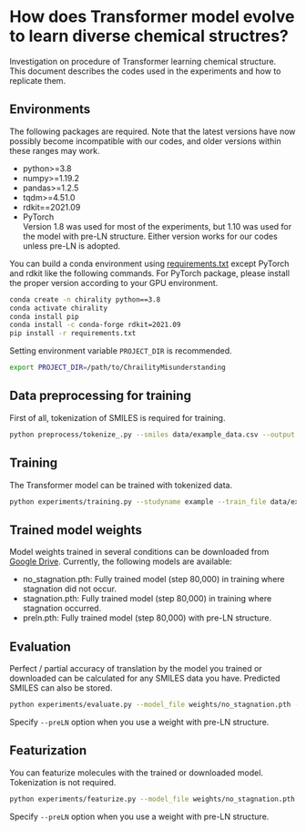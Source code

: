 # How does Transformer model evolve to learn diverse chemical structres?
Investigation on procedure of Transformer learning chemical structure.   
This document describes the codes used in the experiments and how to replicate them.

## Environments
The following packages are required. Note that the latest versions have now possibly become incompatible with our codes, and older versions within these ranges may work.
- python>=3.8
- numpy>=1.19.2
- pandas>=1.2.5
- tqdm>=4.51.0
- rdkit==2021.09
- PyTorch  
    Version 1.8 was used for most of the experiments, but 1.10 was used for the model with pre-LN structure. Either version works for our codes unless pre-LN is adopted.

You can build a conda environment using [requirements.txt](requirements.txt) except PyTorch and rdkit like the following commands. For PyTorch package, please install the proper version according to your GPU environment.
```sh
conda create -n chirality python==3.8
conda activate chirality
conda install pip
conda install -c conda-forge rdkit=2021.09
pip install -r requirements.txt
```
Setting environment variable ```PROJECT_DIR``` is recommended.
```sh
export PROJECT_DIR=/path/to/ChrailityMisunderstanding
```


## Data preprocessing for training
First of all, tokenization of SMILES is required for training.
```sh
python preprocess/tokenize_.py --smiles data/example_data.csv --output data/example
```

## Training
The Transformer model can be trained with tokenized data.
```sh
python experiments/training.py --studyname example --train_file data/example --val_file data/example.pkl 
```

## Trained model weights
Model weights trained in several conditions can be downloaded from [Google Drive](https://drive.google.com/drive/folders/1cIWMADP4YRfHDqZNWR3mgBHW87IrRrR6?usp=drive_link). Currently, the following models are available:
- no_stagnation.pth: Fully trained model (step 80,000) in training where stagnation did not occur.
- stagnation.pth: Fully trained model (step 80,000) in training where stagnation occurred.
- preln.pth: Fully trained model (step 80,000) with pre-LN structure.

## Evaluation
Perfect / partial accuracy of translation by the model you trained or downloaded can be calculated for any SMILES data you have. Predicted SMILES can also be stored.
```sh
python experiments/evaluate.py --model_file weights/no_stagnation.pth --smiles data/example_data.csv --input_col random --target_col canonical --output data/prediction_example.csv
```
Specify ```--preLN``` option when you use a weight with pre-LN structure.

## Featurization
You can featurize molecules with the trained or downloaded model. Tokenization is not required.
```sh
python experiments/featurize.py --model_file weights/no_stagnation.pth --smiles data/example_data.csv --col canonical --output data/example_feature.csv
```
Specify ```--preLN``` option when you use a weight with pre-LN structure.